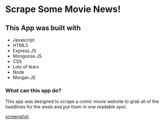 # Scrape Some Movie News!


## This App was built with 
   * Javascript
   * HTML5
   * Express.JS
   * Mongoose.JS
   * CSS
   * Lots of tears
   * Node
   * Morgan.JS 
   
   
 ### What can this app do?
  This app was designed to scrape a comic movie website to grab 
all of the headlines for the week and put them in one readable spot.



[screenshot](https://github.com/hayjmuir/webscraper/blob/master/public/screenshot.jpg)
